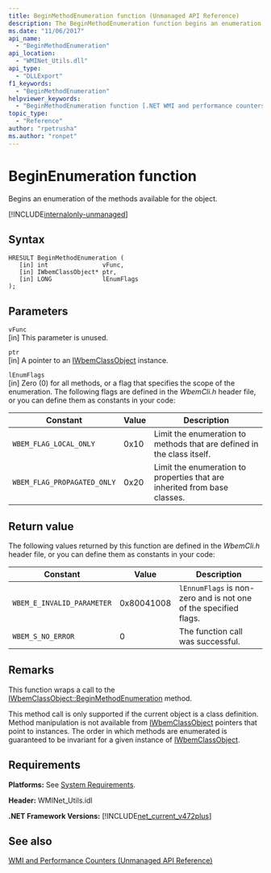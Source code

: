 ```yaml
---
title: BeginMethodEnumeration function (Unmanaged API Reference)
description: The BeginMethodEnumeration function begins an enumeration of the object's methods
ms.date: "11/06/2017"
api_name: 
  - "BeginMethodEnumeration"
api_location: 
  - "WMINet_Utils.dll"
api_type: 
  - "DLLExport"
f1_keywords: 
  - "BeginMethodEnumeration"
helpviewer_keywords: 
  - "BeginMethodEnumeration function [.NET WMI and performance counters]"
topic_type: 
  - "Reference"
author: "rpetrusha"
ms.author: "ronpet"
---
```

# BeginEnumeration function
Begins an enumeration of the methods available for the object.  

[!INCLUDE[internalonly-unmanaged](../../../../includes/internalonly-unmanaged.md)]
    
## Syntax  
  
``` 
HRESULT BeginMethodEnumeration (
   [in] int               vFunc, 
   [in] IWbemClassObject* ptr, 
   [in] LONG              lEnumFlags
); 
```  

## Parameters

`vFunc`  
[in] This parameter is unused.

`ptr`  
[in] A pointer to an [IWbemClassObject](/windows/desktop/api/wbemcli/nn-wbemcli-iwbemclassobject) instance.

`lEnumFlags`  
[in] Zero (0) for all methods, or a flag that specifies the scope of the enumeration. The following flags are defined in the *WbemCli.h* header file, or you can define them as constants in your code:

Constant  |Value  |Description  |
|---------|---------|---------|
| `WBEM_FLAG_LOCAL_ONLY` | 0x10 | Limit the enumeration to methods that are defined in the class itself. |
| `WBEM_FLAG_PROPAGATED_ONLY` |  0x20 | Limit the enumeration to properties that are inherited from base classes. |

## Return value

The following values returned by this function are defined in the *WbemCli.h* header file, or you can define them as constants in your code:

|Constant  |Value  |Description  |
|---------|---------|---------|
|`WBEM_E_INVALID_PARAMETER` | 0x80041008 | `lEnnumFlags` is non-zero and is not one of the specified flags. |
|`WBEM_S_NO_ERROR` | 0 | The function call was successful.  |
  
## Remarks

This function wraps a call to the [IWbemClassObject::BeginMethodEnumeration](/windows/desktop/api/wbemcli/nf-wbemcli-iwbemclassobject-beginmethodenumeration) method.

This method call is only supported if the current object is a class definition. Method manipulation is not available from [IWbemClassObject](/windows/desktop/api/wbemcli/nn-wbemcli-iwbemclassobject) pointers that point to instances. The order in which methods are enumerated is guaranteed to be invariant for a given instance of [IWbemClassObject](/windows/desktop/api/wbemcli/nn-wbemcli-iwbemclassobject).

## Requirements  
 **Platforms:** See [System Requirements](../../../../docs/framework/get-started/system-requirements.md).  
  
 **Header:** WMINet_Utils.idl  
  
 **.NET Framework Versions:** [!INCLUDE[net_current_v472plus](../../../../includes/net-current-v472plus.md)]  
  
## See also  
[WMI and Performance Counters (Unmanaged API Reference)](index.md)
